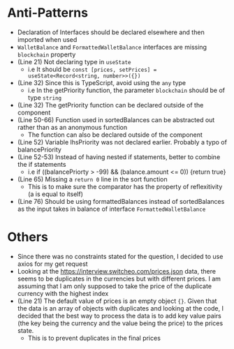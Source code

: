 # Anti-Patterns

- Declaration of Interfaces should be declared elsewhere and then imported when used
- `WalletBalance` and `FormattedWalletBalance` interfaces are missing `blockchain` property
- (Line 21) Not declaring type in `useState`
    - i.e It should be `const [prices, setPrices] = useState<Record<string, number>>({})`
- (Line 32) Since this is TypeScript, avoid using the `any` type
    - i.e In the getPriority function, the parameter `blockchain` should be of type `string` 
- (Line 32) The getPriority function can be declared outside of the component
- (Line 50-66) Function used in sortedBalances can be abstracted out rather than as an anonymous function
    - The function can also be declared outside of the component
- (Line 52) Variable lhsPriority was not declared earlier. Probably a typo of balancePriority
- (Line 52-53) Instead of having nested if statements, better to combine the if statements
    - i.e if ((balancePriorty > -99) && (balance.amount <= 0)) {return true}
- (Line 65) Missing a `return 0` line in the sort function
    - This is to make sure the comparator has the property of reflexitivity (a is equal to itself)
- (Line 76) Should be using formattedBalances instead of sortedBalances as the input takes in balance of interface `FormattedWalletBalance`

# Others

- Since there was no constraints stated for the question, I decided to use axios for my get request
- Looking at the https://interview.switcheo.com/prices.json data, there seems to be duplicates in the currencies but with different prices. I am assuming that I am only supposed to take the price of the duplicate currency with the highest index
- (Line 21) The default value of prices is an empty object `{}`. Given that the data is an array of objects with duplicates and looking at the code, I decided that the best way to process the data is to add key value pairs (the key being the currency and the value being the price) to the prices state.
    - This is to prevent duplicates in the final prices